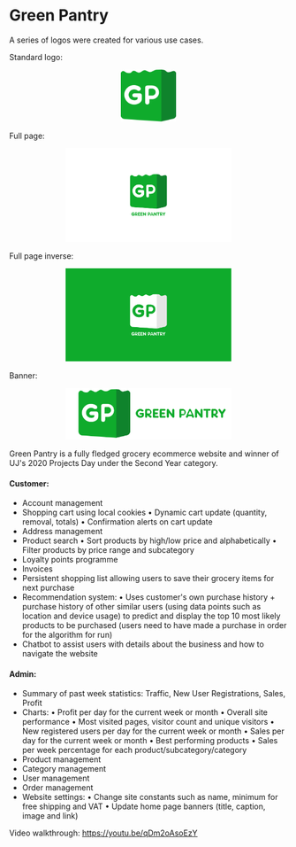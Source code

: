 # Green Pantry

A series of logos were created for various use cases.

Standard logo:
<p align="center">
      <img width="100" src="GP_Logo.png">
</p>
Full page:
<p align="center">
      <img width="300" src="FullPage.png">
</p>
Full page inverse:
<p align="center">
      <img width="300" src="FullPageInverse.png">
</p>
Banner:
<p align="center">
      <img width="300" src="Banner.png">
</p>


Green Pantry is a fully fledged grocery ecommerce website and winner of UJ's 2020 Projects Day under the Second Year category.

#### Customer:
- Account management
- Shopping cart using local cookies
      • Dynamic cart update (quantity, removal, totals)
      • Confirmation alerts on cart update
- Address management
- Product search
     • Sort products by high/low price and alphabetically
     • Filter products by price range and subcategory
- Loyalty points programme
- Invoices
- Persistent shopping list allowing users to save their grocery items for next purchase
- Recommendation system:
      • Uses customer's own purchase history + purchase history of other similar users (using data points such as location and device usage) to predict and display the top 10 most likely products to be purchased (users need to have made a purchase in order for the algorithm for run)
- Chatbot to assist users with details about the business and how to navigate the website

#### Admin:
- Summary of past week statistics: Traffic, New User Registrations, Sales, Profit
- Charts: 
      • Profit per day for the current week or month
      • Overall site performance
      • Most visited pages, visitor count and unique visitors
      • New registered users per day for the current week or month
      • Sales per day for the current week or month
      • Best performing products
      • Sales per week percentage for each product/subcategory/category
- Product management
- Category management
- User management
- Order management
- Website settings: 
      • Change site constants such as name, minimum for free shipping and VAT
      • Update home page banners (title, caption, image and link)

Video walkthrough: https://youtu.be/qDm2oAsoEzY
